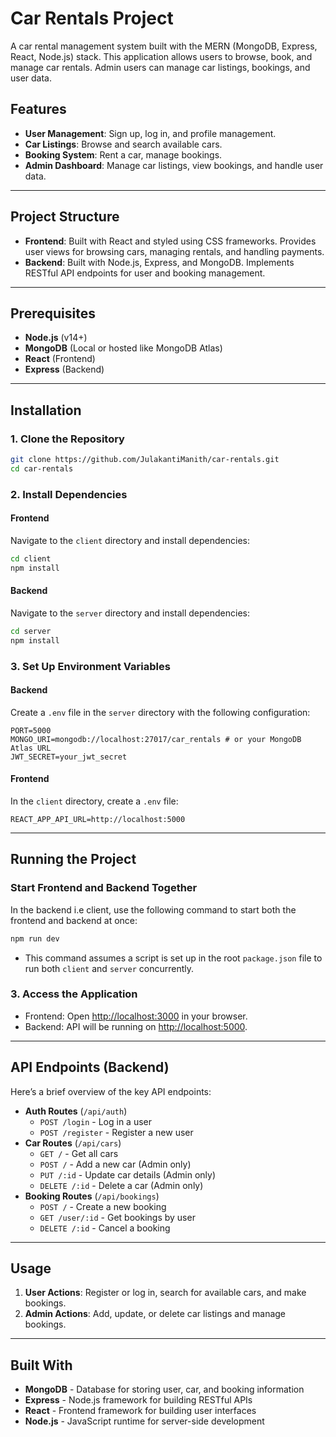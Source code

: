 
# Car Rentals Project

A car rental management system built with the MERN (MongoDB, Express, React, Node.js) stack. This application allows users to browse, book, and manage car rentals. Admin users can manage car listings, bookings, and user data.

## Features

- **User Management**: Sign up, log in, and profile management.
- **Car Listings**: Browse and search available cars.
- **Booking System**: Rent a car, manage bookings.
- **Admin Dashboard**: Manage car listings, view bookings, and handle user data.

---

## Project Structure

- **Frontend**: Built with React and styled using CSS frameworks. Provides user views for browsing cars, managing rentals, and handling payments.
- **Backend**: Built with Node.js, Express, and MongoDB. Implements RESTful API endpoints for user and booking management.

---

## Prerequisites

- **Node.js** (v14+)
- **MongoDB** (Local or hosted like MongoDB Atlas)
- **React** (Frontend)
- **Express** (Backend)

---

## Installation

### 1. Clone the Repository

```bash
git clone https://github.com/JulakantiManith/car-rentals.git
cd car-rentals
```

### 2. Install Dependencies

#### Frontend
Navigate to the `client` directory and install dependencies:

```bash
cd client
npm install
```

#### Backend
Navigate to the `server` directory and install dependencies:

```bash
cd server
npm install
```

### 3. Set Up Environment Variables

#### Backend
Create a `.env` file in the `server` directory with the following configuration:

```env
PORT=5000
MONGO_URI=mongodb://localhost:27017/car_rentals # or your MongoDB Atlas URL
JWT_SECRET=your_jwt_secret
```

#### Frontend
In the `client` directory, create a `.env` file:

```env
REACT_APP_API_URL=http://localhost:5000
```

---

## Running the Project

### Start Frontend and Backend Together

In the backend i.e client, use the following command to start both the frontend and backend at once:

```bash
npm run dev
```

- This command assumes a script is set up in the root `package.json` file to run both `client` and `server` concurrently.

### 3. Access the Application

- Frontend: Open [http://localhost:3000](http://localhost:3000) in your browser.
- Backend: API will be running on [http://localhost:5000](http://localhost:5000).

---

## API Endpoints (Backend)

Here’s a brief overview of the key API endpoints:

- **Auth Routes** (`/api/auth`)
  - `POST /login` - Log in a user
  - `POST /register` - Register a new user
- **Car Routes** (`/api/cars`)
  - `GET /` - Get all cars
  - `POST /` - Add a new car (Admin only)
  - `PUT /:id` - Update car details (Admin only)
  - `DELETE /:id` - Delete a car (Admin only)
- **Booking Routes** (`/api/bookings`)
  - `POST /` - Create a new booking
  - `GET /user/:id` - Get bookings by user
  - `DELETE /:id` - Cancel a booking

---

## Usage

1. **User Actions**: Register or log in, search for available cars, and make bookings.
2. **Admin Actions**: Add, update, or delete car listings and manage bookings.

---

## Built With

- **MongoDB** - Database for storing user, car, and booking information
- **Express** - Node.js framework for building RESTful APIs
- **React** - Frontend framework for building user interfaces
- **Node.js** - JavaScript runtime for server-side development


